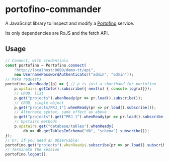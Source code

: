 # portofino-commander

A JavaScript library to inspect and modify a [Portofino](https://github.com/ManyDesigns/Portofino) service.

Its only dependencies are RxJS and the fetch API.

## Usage

```javascript
// Connect, with credentials
const portofino = Portofino.connect(
    "http://localhost:8080/demo-tt/api", 
    new UsernamePasswordAuthenticator("admin", "admin"));
// Make requests
portofino.whenReady((p) => { // p is just a shorthand for portofino
    p.upstairs.getInfo().subscribe({ next(x) { console.log(x)}});
    // CRUD, list
    p.get("projects").whenReady(pr => pr.load().subscribe());
    // CRUD, single object
    p.get("projects/PRJ_1").whenReady(pr => pr.load().subscribe()); 
    // Alternate syntax, same effect as above
    p.get("projects").get("PRJ_1").whenReady(pr => pr.load().subscribe());
    // Upstairs methods
    p.upstairs.get("database/tables").whenReady(
        db => db.getTablesInSchema("db", "schema").subscribe());
});
// Or, if you need an Observable:
portofino.get("projects").whenReady$.subscribe(pr => pr.load().subscribe());
// Terminate the session
portofino.logout();
```
